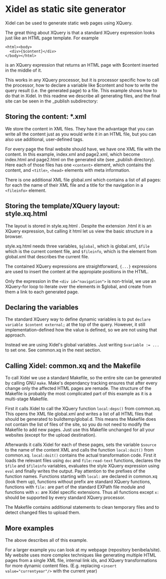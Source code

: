 Xidel as static site generator
=============

Xidel can be used to generate static web pages using XQuery.

The great thing about XQuery is that a standard XQuery expression looks just like an HTML page template. For example

    <html><body>
      <div>{$content}</div>
    </body></html>

is an XQuery expression that returns an HTML page with $content inserted in the middle of it.

This works in any XQuery processor, but it is processor specific how to call the processor, how to declare a variable like $content and how to write the query result (i.e. the generated page) to a file. This example shows how to do that in Xidel. In this readme we describe all generating files, and the final site can be seen in the _publish subdirectory:

Storing the content: *.xml
-------------------------

We store the content in XML files. They have the advantage that you can write all the content just as you would write it in an HTML file, but you can also use additional, user-defined tags.

For every page the final website should have, we have one XML file with the content.  In this example, index.xml and page2.xml, which become index.html and page2.html on the generated site (see _publish directory). Here each of those files has one `<content>` element, which contains the content, and `<title>`, `<head>` elements with meta information.

There is one additional XML file global.xml which contains a list of all pages: for each the name of their XML file and a title for the navigation in a `<fileinfo>` element.

Storing the template/XQuery layout: style.xq.html
--------------------------

The layout is stored in style.xq.html . Despite the extension .html it is an XQuery expression, but calling it html let us view the basic structure in a browser.

style.xq.html needs three variables, `$global`, which is global.xml,  `$file` which is the current content file, and `$fileinfo`, which is the element from global.xml that describes the current file.

The contained XQuery expressions are straightforward, `{...}` expressions are used to insert the content at the appropiate positions in the HTML.

Only the expression in the `<div id="navigation">` is non-trivial, we use an XQuery-for loop to iterate over the elements in $global, and create from them a link to each generated page.


Declaring the variables
---------------------

The standard XQuery way to define dynamic variables is to put `declare variable $content external;` at the top of the query. However, it still implementation-defined how the value is defined, so we are not using that approach.

Instead we are using Xidel's global variables. Just writing `$variable := ...` to set one. See common.xq in the next section.

Calling Xidel: common.xq and the Makefile 
---------------------

To call Xidel we use a standard Makefile, so the entire site can be generated by calling GNU `make`. Make's dependancy tracking ensures that after every change only the affected HTML pages are remade. The structure of the Makefile is probably the most complicated part of this example as it is a multi-stage Makefile.

First it calls Xidel to call the XQuery function `local:deps()` from common.xq. This opens the XML file global.xml and writes a list of all HTML files that should be generated to buildtemp/global.d. This means the Makefile does not contain the list of files of the site, so you do not need to modify the Makefile to add new pages. Just use this Makefile unchanged for all your websites (except for the upload destination). 

Afterwards it calls Xidel for each of these pages, sets the variable `$source` to the name of the content XML and calls the function `local:doit()` from common.xq. `local:doit()` contains the actual transformation code. First it loads the relevant files using `doc` and `file:read-text` functions, declares the `$file` and `$fileinfo` variables, evaluates the style XQuery expression using `eval` and finally writes the output. Pay attention to the prefixes of the function names. Functions starting with `local:` are declared in common.xq (look them up), functions without prefix are standard XQuery functions, functions with `file:` are part of the standard EXPath file module and functions with `x:` are Xidel specific extensions. Thus all functions except `x:` should be supported by every standard XQuery processor.

The Makefile contains additional statements to clean temporary files and to detect changed files to upload them.


More examples
-----------------

The above describes all of this example.

For a larger example you can look at my webpage (repository benibela/site). My website uses more complex techniques like generating multiple HTML pages from a single XML file, internal link ids, and XQuery transformations for more dynamic content files. (E.g. replacing `<insert value="currentyear"/>` with the current year) 